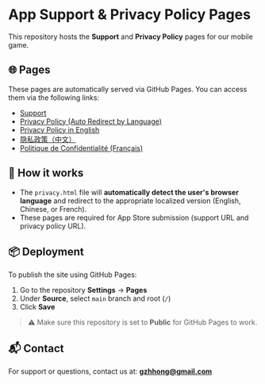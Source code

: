 # App Support & Privacy Policy Pages

This repository hosts the **Support** and **Privacy Policy** pages for our mobile game.

## 🌐 Pages

These pages are automatically served via GitHub Pages. You can access them via the following links:

- [Support](https://gzhhong.github.io/bangbang/support.html)
- [Privacy Policy (Auto Redirect by Language)](https://gzhhong.github.io/bangbang/privacy.html)
- [Privacy Policy in English](https://gzhhong.github.io/bangbang/privacy_en.html)
- [隐私政策（中文）](https://gzhhong.github.io/bangbang/privacy_zh.html)
- [Politique de Confidentialité (Français)](https://gzhhong.github.io/bangbang/privacy_fr.html)

## 🔧 How it works

- The `privacy.html` file will **automatically detect the user's browser language** and redirect to the appropriate localized version (English, Chinese, or French).
- These pages are required for App Store submission (support URL and privacy policy URL).

## 📦 Deployment

To publish the site using GitHub Pages:

1. Go to the repository **Settings** → **Pages**
2. Under **Source**, select `main` branch and root (`/`)
3. Click **Save**

> ⚠️ Make sure this repository is set to **Public** for GitHub Pages to work.

## 📬 Contact

For support or questions, contact us at: **gzhhong@gmail.com**
